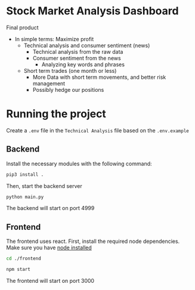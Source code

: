 # Stock Market Analysis Dashboard
Final product
  - In simple terms: Maximize profit
    - Technical analysis and consumer sentiment (news)
      - Technical analysis from the raw data
      - Consumer sentiment from the news
        - Analyzing key words and phrases
    - Short term trades (one month or less)
      - More Data with short term movements, and better   risk management
      - Possibly hedge our positions

# Running the project
Create a `.env` file in the `Technical Analysis` file based on the `.env.example`

## Backend
Install the necessary modules with the following command:
```bash
pip3 install .
```
Then, start the backend server
```bash
python main.py
```
The backend will start on port 4999

## Frontend
The frontend uses react.
First, install the required node dependencies. Make sure you have [node installed](https://nodejs.org/en) 
```bash
cd ./frontend
```

```bash 
npm start
```
The frontend will start on port 3000



